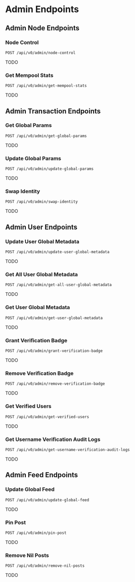# Admin Endpoints

## Admin Node Endpoints

### Node Control

```
POST /api/v0/admin/node-control
```

TODO

### Get Mempool Stats

```
POST /api/v0/admin/get-mempool-stats
```

TODO



## Admin Transaction Endpoints

### Get Global Params

```
POST /api/v0/admin/get-global-params
```

TODO

### Update Global Params

```
POST /api/v0/admin/update-global-params
```

TODO

### Swap Identity

```
POST /api/v0/admin/swap-identity
```

TODO

## Admin User Endpoints

### Update User Global Metadata

```
POST /api/v0/admin/update-user-global-metadata
```

TODO

### Get All User Global Metadata

```
POST /api/v0/admin/get-all-user-global-metadata
```

TODO

### Get User Global Metadata

```
POST /api/v0/admin/get-user-global-metadata
```

TODO

### Grant Verification Badge

```
POST /api/v0/admin/grant-verification-badge
```

TODO

### Remove Verification Badge

```
POST /api/v0/admin/remove-verification-badge
```

TODO

### Get Verified Users

```
POST /api/v0/admin/get-verified-users
```

TODO

### Get Username Verification Audit Logs

```
POST /api/v0/admin/get-username-verification-audit-logs
```

TODO

## Admin Feed Endpoints

### Update Global Feed

```
POST /api/v0/admin/update-global-feed
```

TODO

### Pin Post

```
POST /api/v0/admin/pin-post
```

TODO

### Remove Nil Posts

```
POST /api/v0/admin/remove-nil-posts
```

TODO
